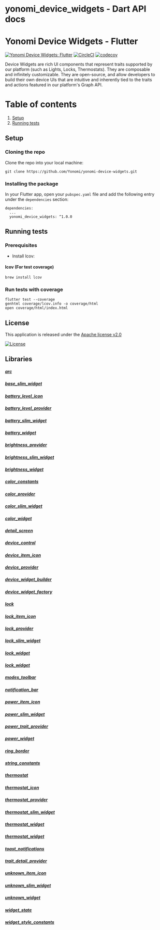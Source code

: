 


# yonomi_device_widgets - Dart API docs


<h1 id="yonomi-device-widgets---flutter">Yonomi Device Widgets - Flutter</h1>
<p><a href="https://www.yonomi.co/"><img src="https://img.shields.io/badge/Yonomi-Device_Widgets:_Flutter-lightgrey.svg?colorA=ffd500&amp;colorB=5c5c5c" alt="Yonomi Device Widgets: Flutter"></a>
<a href="https://app.circleci.com/pipelines/github/Yonomi/yonomi-device-widgets"><img src="https://circleci.com/gh/Yonomi/yonomi-device-widgets/tree/main.svg?style=shield&amp;circle-token=fdd9d9b47626dbcace0c6bc927805c73f2233d25" alt="CircleCI"></a>
<a href="https://codecov.io/gh/Yonomi/yonomi-device-widgets"><img src="https://codecov.io/gh/Yonomi/yonomi-device-widgets/branch/main/graph/badge.svg?token=52WBYAD9H9" alt="codecov"></a></p>
<p>Device Widgets are rich UI components that represent traits supported by our platform (such as Lights, Locks, Thermostats).  They are composable and infinitely customizable.  They are open-source, and allow developers to build their own device UIs that are intuitive and inherently tied to the traits and actions featured in our platform's Graph API.</p>
<h1 id="table-of-contents">Table of contents</h1>
<ol>
<li><a href="#install">Setup</a></li>
<li><a href="#run-tests">Running tests</a></li>
</ol>
<h2 id="setup-a-nameinstalla">Setup <a name="install"></a></h2>
<h3 id="cloning-the-repo">Cloning the repo</h3>
<p>Clone the repo into your local machine:</p>
<pre class="language-dart"><code>git clone https://github.com/Yonomi/yonomi-device-widgets.git
</code></pre>
<h3 id="installing-the-package">Installing the package</h3>
<p>In your Flutter app, open your <code>pubspec.yaml</code> file and add the following entry under the <code>dependencies</code> section:</p>
<pre class="language-dart"><code>dependencies:
  ...    
  yonomi_device_widgets: ^1.0.0
</code></pre>
<h2 id="running-testsa-namerun-testsa">Running tests<a name="run-tests"></a></h2>
<h3 id="prerequisites">Prerequisites</h3>
<ul>
<li>Install lcov:</li>
</ul>
<h4 id="lcov-for-test-coverage">lcov (For test coverage)</h4>
<p><code>brew install lcov</code></p>
<h3 id="run-tests-with-coverage">Run tests with coverage</h3>
<pre class="language-dart"><code>flutter test --coverage
genhtml coverage/lcov.info -o coverage/html
open coverage/html/index.html
</code></pre>
<h2 id="license-a-namelicensea">License <a name="license"></a></h2>
<p>This application is released under the <a href="LICENSE">Apache license v2.0</a></p>
<p><a href="https://opensource.org/licenses/Apache-2.0"><img src="https://img.shields.io/badge/License-Apache%202.0-blue.svg" alt="License"></a></p>


## Libraries

##### [arc](components_arc/components_arc-library.md)
 


##### [base_slim_widget](traits_slim_base_slim_widget/traits_slim_base_slim_widget-library.md)
 


##### [battery_level_icon](assets_traits_battery_level_icon/assets_traits_battery_level_icon-library.md)
 


##### [battery_level_provider](providers_battery_level_provider/providers_battery_level_provider-library.md)
 


##### [battery_slim_widget](traits_slim_battery_slim_widget/traits_slim_battery_slim_widget-library.md)
 


##### [battery_widget](traits_battery_widget/traits_battery_widget-library.md)
 


##### [brightness_provider](providers_brightness_provider/providers_brightness_provider-library.md)
 


##### [brightness_slim_widget](traits_slim_brightness_slim_widget/traits_slim_brightness_slim_widget-library.md)
 


##### [brightness_widget](traits_brightness_widget/traits_brightness_widget-library.md)
 


##### [color_constants](ui_color_constants/ui_color_constants-library.md)
 


##### [color_provider](providers_color_provider/providers_color_provider-library.md)
 


##### [color_slim_widget](traits_slim_color_slim_widget/traits_slim_color_slim_widget-library.md)
 


##### [color_widget](traits_color_widget/traits_color_widget-library.md)
 


##### [detail_screen](traits_detail_screen/traits_detail_screen-library.md)
 


##### [device_control](components_device_control/components_device_control-library.md)
 


##### [device_item_icon](assets_traits_device_item_icon/assets_traits_device_item_icon-library.md)
 


##### [device_provider](providers_device_provider/providers_device_provider-library.md)
 


##### [device_widget_builder](traits_device_widget_builder/traits_device_widget_builder-library.md)
 


##### [device_widget_factory](traits_device_widget_factory/traits_device_widget_factory-library.md)
 


##### [lock](devices_lock/devices_lock-library.md)
 


##### [lock_item_icon](assets_traits_lock_item_icon/assets_traits_lock_item_icon-library.md)
 


##### [lock_provider](providers_lock_provider/providers_lock_provider-library.md)
 


##### [lock_slim_widget](traits_slim_lock_slim_widget/traits_slim_lock_slim_widget-library.md)
 


##### [lock_widget](components_lock_widget/components_lock_widget-library.md)
 


##### [lock_widget](traits_lock_widget/traits_lock_widget-library.md)
 


##### [modes_toolbar](components_modes_toolbar/components_modes_toolbar-library.md)
 


##### [notification_bar](ui_notification_bar/ui_notification_bar-library.md)
 


##### [power_item_icon](assets_traits_power_item_icon/assets_traits_power_item_icon-library.md)
 


##### [power_slim_widget](traits_slim_power_slim_widget/traits_slim_power_slim_widget-library.md)
 


##### [power_trait_provider](providers_power_trait_provider/providers_power_trait_provider-library.md)
 


##### [power_widget](traits_power_widget/traits_power_widget-library.md)
 


##### [ring_border](ui_ring_border/ui_ring_border-library.md)
 


##### [string_constants](ui_string_constants/ui_string_constants-library.md)
 


##### [thermostat](devices_thermostat/devices_thermostat-library.md)
 


##### [thermostat_icon](assets_traits_thermostat_icon/assets_traits_thermostat_icon-library.md)
 


##### [thermostat_provider](providers_thermostat_provider/providers_thermostat_provider-library.md)
 


##### [thermostat_slim_widget](traits_slim_thermostat_slim_widget/traits_slim_thermostat_slim_widget-library.md)
 


##### [thermostat_widget](components_thermostat_widget/components_thermostat_widget-library.md)
 


##### [thermostat_widget](traits_thermostat_widget/traits_thermostat_widget-library.md)
 


##### [toast_notifications](mixins_toast_notifications/mixins_toast_notifications-library.md)
 


##### [trait_detail_provider](providers_trait_detail_provider/providers_trait_detail_provider-library.md)
 


##### [unknown_item_icon](assets_traits_unknown_item_icon/assets_traits_unknown_item_icon-library.md)
 


##### [unknown_slim_widget](traits_slim_unknown_slim_widget/traits_slim_unknown_slim_widget-library.md)
 


##### [unknown_widget](traits_unknown_widget/traits_unknown_widget-library.md)
 


##### [widget_state](providers_widget_state/providers_widget_state-library.md)
 


##### [widget_style_constants](ui_widget_style_constants/ui_widget_style_constants-library.md)
 








